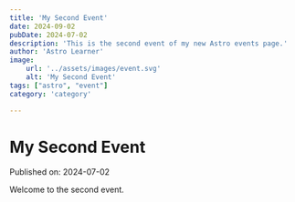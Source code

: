 ```yaml
---
title: 'My Second Event'
date: 2024-09-02
pubDate: 2024-07-02
description: 'This is the second event of my new Astro events page.'
author: 'Astro Learner'
image:
    url: '../assets/images/event.svg'
    alt: 'My Second Event'
tags: ["astro", "event"]
category: 'category'

---
```


# My Second Event

Published on: 2024-07-02

Welcome to the second event.